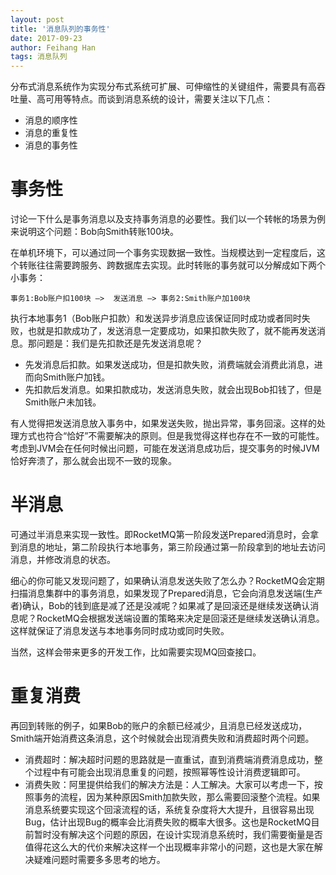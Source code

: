 ```yaml
---
layout: post
title: '消息队列的事务性'
date: 2017-09-23
author: Feihang Han
tags: 消息队列
---
```


分布式消息系统作为实现分布式系统可扩展、可伸缩性的关键组件，需要具有高吞吐量、高可用等特点。而谈到消息系统的设计，需要关注以下几点：

* 消息的顺序性
* 消息的重复性
* 消息的事务性

# 事务性

讨论一下什么是事务消息以及支持事务消息的必要性。我们以一个转帐的场景为例来说明这个问题：Bob向Smith转账100块。

在单机环境下，可以通过同一个事务实现数据一致性。当规模达到一定程度后，这个转账往往需要跨服务、跨数据库去实现。此时转账的事务就可以分解成如下两个小事务：

`事务1:Bob账户扣100块 —>  发送消息 —> 事务2:Smith账户加100块`

执行本地事务1（Bob账户扣款）和发送异步消息应该保证同时成功或者同时失败，也就是扣款成功了，发送消息一定要成功，如果扣款失败了，就不能再发送消息。那问题是：我们是先扣款还是先发送消息呢？

* 先发消息后扣款。如果发送成功，但是扣款失败，消费端就会消费此消息，进而向Smith账户加钱。
* 先扣款后发消息。如果扣款成功，发送消息失败，就会出现Bob扣钱了，但是Smith账户未加钱。

有人觉得把发送消息放入事务中，如果发送失败，抛出异常，事务回滚。这样的处理方式也符合“恰好”不需要解决的原则。但是我觉得这样也存在不一致的可能性。考虑到JVM会在任何时候出问题，可能在发送消息成功后，提交事务的时候JVM恰好奔溃了，那么就会出现不一致的现象。

# 半消息

可通过半消息来实现一致性。即RocketMQ第一阶段发送Prepared消息时，会拿到消息的地址，第二阶段执行本地事务，第三阶段通过第一阶段拿到的地址去访问消息，并修改消息的状态。

细心的你可能又发现问题了，如果确认消息发送失败了怎么办？RocketMQ会定期扫描消息集群中的事务消息，如果发现了Prepared消息，它会向消息发送端\(生产者\)确认，Bob的钱到底是减了还是没减呢？如果减了是回滚还是继续发送确认消息呢？RocketMQ会根据发送端设置的策略来决定是回滚还是继续发送确认消息。这样就保证了消息发送与本地事务同时成功或同时失败。

当然，这样会带来更多的开发工作，比如需要实现MQ回查接口。

# 重复消费

再回到转账的例子，如果Bob的账户的余额已经减少，且消息已经发送成功，Smith端开始消费这条消息，这个时候就会出现消费失败和消费超时两个问题。

* 消费超时：解决超时问题的思路就是一直重试，直到消费端消费消息成功，整个过程中有可能会出现消息重复的问题，按照幂等性设计消费逻辑即可。
* 消费失败：阿里提供给我们的解决方法是：人工解决。大家可以考虑一下，按照事务的流程，因为某种原因Smith加款失败，那么需要回滚整个流程。如果消息系统要实现这个回滚流程的话，系统复杂度将大大提升，且很容易出现Bug，估计出现Bug的概率会比消费失败的概率大很多。这也是RocketMQ目前暂时没有解决这个问题的原因，在设计实现消息系统时，我们需要衡量是否值得花这么大的代价来解决这样一个出现概率非常小的问题，这也是大家在解决疑难问题时需要多多思考的地方。







